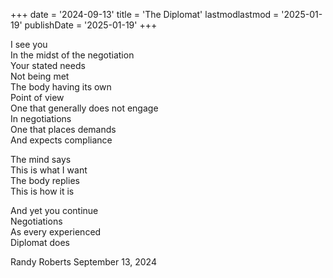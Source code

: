 +++ 
date = '2024-09-13' 
title = 'The Diplomat'
lastmodlastmod = '2025-01-19'
publishDate = '2025-01-19'
+++
  
I see you   
In the midst of the negotiation   
Your stated needs  
Not being met   
The body having its own   
Point of view   
One that generally does not engage  
In negotiations  
One that places demands  
And expects compliance   
  
The mind says  
This is what I want  
The body replies  
This is how it is  
  
And yet you continue   
Negotiations   
As every experienced   
Diplomat does  
  
Randy Roberts September 13, 2024  
